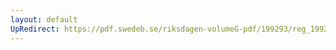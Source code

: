 ```yaml
---
layout: default
UpRedirect: https://pdf.swedeb.se/riksdagen-volumeG-pdf/199293/reg_199293/reg_199293_0418.pdf
---
```

